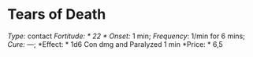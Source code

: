 ﻿---
name: Tears of Death
type: contact
fortitude: 22
onset: 1 min
frequency: 1/min for 6 mins
effect:
  "1d6 Con dmg and Paralyzed 1 min"
cure: —
price: 6,5
---

# Tears of Death
 *Type:* contact
*Fortitude: * 22 * Onset:* 1 min;  *Frequency*: 1/min for 6 mins;  *Cure:* —; 
*Effect: * 1d6 Con dmg and Paralyzed 1 min
*Price: * 6,5